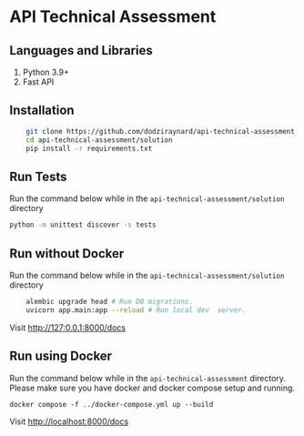 # API Technical Assessment

## Languages and Libraries

1. Python 3.9+
2. Fast API

## Installation

```bash
    git clone https://github.com/dodziraynard/api-technical-assessment.git
    cd api-technical-assessment/solution
    pip install -r requirements.txt
```

## Run Tests

Run the command below while in the `api-technical-assessment/solution` directory

```bash
python -m unittest discover -s tests
```

## Run without Docker

Run the command below while in the `api-technical-assessment/solution` directory

```bash
    alembic upgrade head # Run DB migrations.
    uvicorn app.main:app --reload # Run local dev  server.
```

Visit [http://127:0.0.1:8000/docs](http://127:0.0.1:8000/docs)

## Run using Docker

Run the command below while in the `api-technical-assessment` directory.
Please make sure you have docker and docker compose setup and running.

```
docker compose -f ../docker-compose.yml up --build
```

Visit [http://localhost:8000/docs](http://localhost:8000/docs)
